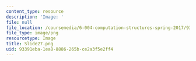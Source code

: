 ```yaml
---
content_type: resource
description: 'Image: '
file: null
file_location: /coursemedia/6-004-computation-structures-spring-2017/93391eba1ea88886265bce2a3f5e2ff4_Slide27.png
file_type: image/png
resourcetype: Image
title: Slide27.png
uid: 93391eba-1ea8-8886-265b-ce2a3f5e2ff4
---
```

